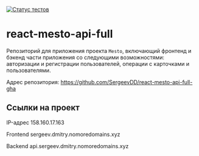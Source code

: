 [![Статус тестов](../../actions/workflows/tests.yml/badge.svg)](../../actions/workflows/tests.yml)

# react-mesto-api-full
Репозиторий для приложения проекта `Mesto`, включающий фронтенд и бэкенд части приложения со следующими возможностями: 
авторизации и регистрации пользователей, 
операции с карточками и пользователями. 
  

Адрес репозитория: https://github.com/SergeevDD/react-mesto-api-full-gha

## Ссылки на проект

IP-адрес 158.160.17.163

Frontend sergeev.dmitry.nomoredomains.xyz

Backend api.sergeev.dmitry.nomoredomains.xyz
